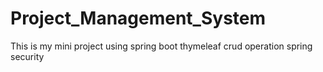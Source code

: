 # Project_Management_System
<p>This is my mini project using spring boot thymeleaf crud operation spring security</p>

